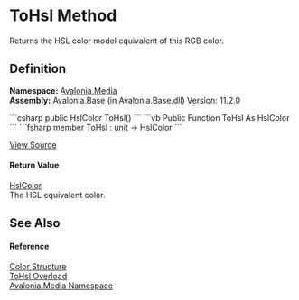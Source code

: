 # ToHsl Method


Returns the HSL color model equivalent of this RGB color.



## Definition
**Namespace:** <a href="N_Avalonia_Media">Avalonia.Media</a>  
**Assembly:** Avalonia.Base (in Avalonia.Base.dll) Version: 11.2.0

<Tabs groupId="api-code-preview">
<TabItem value="csharp" label="C#">
```csharp
public HslColor ToHsl()
```
</TabItem>
<TabItem value="vb" label="VB">
```vb
Public Function ToHsl As HslColor
```
</TabItem>
<TabItem value="fsharp" label="F#">
```fsharp
member ToHsl : unit -> HslColor 
```
</TabItem>
</Tabs>



<a href="https://github.com/AvaloniaUI/Avalonia/tree/master/src/Avalonia.Base/Media/Color.cs#L488" title="View the source code">View Source</a>



#### Return Value
<a href="T_Avalonia_Media_HslColor">HslColor</a>  
The HSL equivalent color.

## See Also


#### Reference
<a href="T_Avalonia_Media_Color">Color Structure</a>  
<a href="Overload_Avalonia_Media_Color_ToHsl">ToHsl Overload</a>  
<a href="N_Avalonia_Media">Avalonia.Media Namespace</a>  

